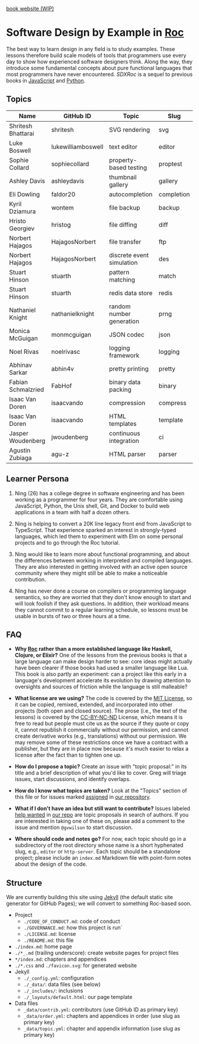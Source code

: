 [book website (WIP)](https://roc-lang.github.io/book-of-examples/)

# Software Design by Example in [Roc][roc]

The best way to learn design in any field is to study examples.
These lessons therefore build scale models of tools that programmers use every day
to show how experienced software designers think.
Along the way,
they introduce some fundamental concepts about pure functional languages
that most programmers have never encountered.
*SDXRoc* is a sequel to previous books in [JavaScript][sdxjs] and [Python][sdxpy].

## Topics

| Name               | GitHub ID          | Topic                     | Slug       |
| ------------------ | ------------------ | ------------------------- | ---------- |
| Shritesh Bhattarai | shritesh           | SVG rendering             | svg        |
| Luke Boswell       | lukewilliamboswell | text editor               | editor     |
| Sophie Collard     | sophiecollard      | property-based testing    | proptest   |
| Ashley Davis       | ashleydavis        | thumbnail gallery         | gallery    |
| Eli Dowling        | faldor20           | autocompletion            | completion |
| Kyril Dziamura     | wontem             | file backup               | backup     |
| Hristo Georgiev    | hristog            | file diffing              | diff       |
| Norbert Hajagos    | HajagosNorbert     | file transfer             | ftp        |
| Norbert Hajagos    | HajagosNorbert     | discrete event simulation | des        |
| Stuart Hinson      | stuarth            | pattern matching          | match      |
| Stuart Hinson      | stuarth            | redis data store          | redis      |
| Nathaniel Knight   | nathanielknight    | random number generation  | prng       |
| Monica McGuigan    | monmcguigan        | JSON codec                | json       |
| Noel Rivas         | noelrivasc         | logging framework         | logging    |
| Abhinav Sarkar     | abhin4v            | pretty printing           | pretty     |
| Fabian Schmalzried | FabHof             | binary data packing       | binary     |
| Isaac Van Doren    | isaacvando         | compression               | compress   |
| Isaac Van Doren    | isaacvando         | HTML templates            | template   |
| Jasper Woudenberg  | jwoudenberg        | continuous integration    | ci         |
| Agustin Zubiaga    | agu-z              | HTML parser               | parser     |

## Learner Persona

1.  Ning (26) has a college degree in software engineering
    and has been working as a programmer for four years.
    They are comfortable using JavaScript, Python, the Unix shell, Git, and Docker
    to build web applications
    in a team with half a dozen others.

2.  Ning is helping to convert a 20K line legacy front end from JavaScript to TypeScript.
    That experience sparked an interest in strongly-typed languages,
    which led them to experiment with Elm on some personal projects
    and to go through the Roc tutorial.

3.  Ning would like to learn more about functional programming,
    and about the differences between working in interpreted and compiled languages.
    They are also interested in getting involved with an active open source community
    where they might still be able to make a noticeable contribution.

4.  Ning has never done a course on compilers or programming language semantics,
    so they are worried that they don't know enough to start
    and will look foolish if they ask questions.
    In addition,
    their workload means they cannot commit to a regular learning schedule,
    so lessons must be usable in bursts of two or three hours at a time.

## FAQ

-   **Why [Roc][roc] rather than a more established language like Haskell, Clojure, or Elixir?**
    One of the lessons from the previous books is that
    a large language can make design harder to see:
    core ideas might actually have been clearer
    if those books had used a smaller language like Lua.
    This book is also partly an experiment:
    can a project like this early in a language's development
    accelerate its evolution
    by drawing attention to oversights and sources of friction
    while the language is still malleable?

-   **What license are we using?**
    The code is covered by the [MIT License][mit-license],
    so it can be copied, remixed, extended, and incorporated into other projects
    (both open and closed source).
    The prose (i.e., the text of the lessons) is covered by
    the [CC-BY-NC-ND][cc-by-nc-nd] License,
    which means it is free to read
    but people must cite us as the source if they quote or copy it,
    cannot republish it commercially without our permission,
    and cannot create derivative works (e.g., translations) without our permission.
    We may remove some of these restrictions once we have a contract with a publisher,
    but they are in place now because it's much easier to relax a license after the fact
    than to tighten one up.

-   **How do I propose a topic?**
    Create an issue with "topic proposal:" in its title
    and a brief description of what you'd like to cover.
    Greg will triage issues, start discussions, and identify overlaps.

-   **How do I know what topics are taken?**
    Look at the "Topics" section of this file
    or for issues marked [assigned][assigned] in [our repository][repo].

-   **What if I don't have an idea but still want to contribute?**
    Issues labeled [help wanted][help-wanted] in [our repo][repo]
    are topic proposals in search of authors.
    If you are interested in taking one of these on,
    please add a comment to the issue and mention `@gvwilson` to start discussion.

-   **Where should code and notes go?**
    For now,
    each topic should go in a subdirectory of the root directory
    whose name is a short hyphenated slug,
    e.g., `editor` or `http-server`.
    Each topic should be a standalone project;
    please include an `index.md` Markdown file
    with point-form notes about the design of the code.

## Structure

We are currently building this site using [Jekyll][jekyll]
(the default static site generator for GitHub Pages);
we will convert to something Roc-based soon.

-   Project
    -   `./CODE_OF_CONDUCT.md`: code of conduct
    -   `./GOVERNANCE.md`: how this project is run`
    -   `./LICENSE.md`: license
    -   `./README.md`: this file
-   `./index.md`: home page
-   `./*_.md` (trailing underscore): create website pages for project files
-   `*/index.md`: chapters and appendices
-   `./*.css` and `./favicon.svg`: for generated website
-   Jekyll
    -   `./_config.yml`: configuration
    -   `./_data/`: data files (see below)
    -   `./_includes/`: inclusions
    -   `./_layouts/default.html`: our page template
-   Data files
    -   `_data/contrib.yml`: contributors (use GitHub ID as primary key)
    -   `_data/order.yml`: chapters and appendices in order (use slug as primary key)
    -   `_data/topic.yml`: chapter and appendix information (use slug as primary key)

[assigned]: https://github.com/roc-lang/book-of-examples/labels/assigned
[cc-by-nc-nd]: https://creativecommons.org/licenses/by-nc-nd/4.0/legalcode
[help-wanted]: https://github.com/roc-lang/book-of-examples/labels/help-wanted
[jekyll]: https://jekyllrb.com/
[mit-license]: https://opensource.org/license/MIT
[repo]: https://github.com/roc-lang/book-of-examples
[roc]: https://www.roc-lang.org/
[sdxjs]: https://third-bit.com/sdxjs/
[sdxpy]: https://third-bit.com/sdxpy/
